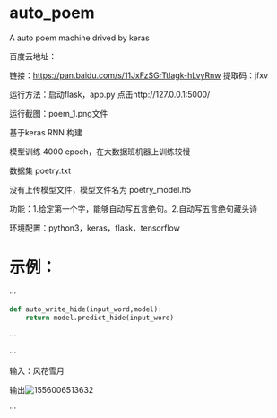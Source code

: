 # auto_poem
A auto poem machine drived by keras

百度云地址：


链接：https://pan.baidu.com/s/11JxFzSGrTtIagk-hLvyRnw 
提取码：jfxv 

运行方法：启动flask，app.py 点击http://127.0.0.1:5000/

运行截图：poem_1.png文件

基于keras RNN 构建

模型训练 4000 epoch，在大数据班机器上训练较慢

数据集 poetry.txt

没有上传模型文件，模型文件名为  poetry_model.h5

功能：1.给定第一个字，能够自动写五言绝句。2.自动写五言绝句藏头诗

环境配置：python3，keras，flask，tensorflow



# 示例：

···

```python
def auto_write_hide(input_word,model):
    return model.predict_hide(input_word)
```

···

···

输入：风花雪月

输出![1556006513632](C:\Users\Steven\AppData\Roaming\Typora\typora-user-images\1556006513632.png)

···

